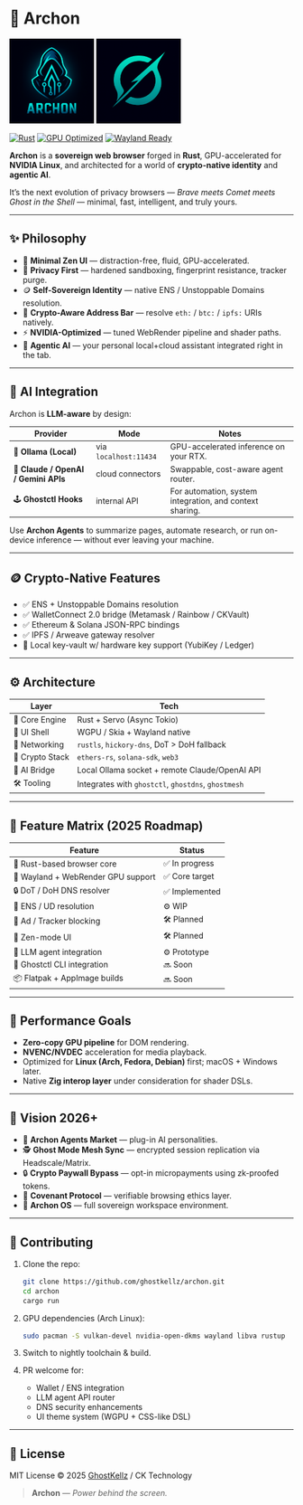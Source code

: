 # 👻 Archon

<img src="assets/icons/archon-concept.png" alt="Archon Concept" width="150">
<img src="assets/icons/archon-k1.png" alt="Archon K1" width="150">

[![Rust](https://img.shields.io/badge/Built_with-Rust-orange?style=flat-square\&logo=rust)](https://www.rust-lang.org)
[![GPU Optimized](https://img.shields.io/badge/NVIDIA-Accelerated-green?style=flat-square\&logo=nvidia)](https://developer.nvidia.com)
[![Wayland Ready](https://img.shields.io/badge/Wayland-Native-blue?style=flat-square\&logo=linux)](https://wayland.freedesktop.org)

**Archon** is a **sovereign web browser** forged in **Rust**, GPU-accelerated for **NVIDIA Linux**, and architected for a world of **crypto-native identity** and **agentic AI**.

It’s the next evolution of privacy browsers — *Brave meets Comet meets Ghost in the Shell* — minimal, fast, intelligent, and truly yours.

---

## ✨ Philosophy

* 🧘 **Minimal Zen UI** — distraction-free, fluid, GPU-accelerated.
* 🔐 **Privacy First** — hardened sandboxing, fingerprint resistance, tracker purge.
* 🪙 **Self-Sovereign Identity** — native ENS / Unstoppable Domains resolution.
* 🥬 **Crypto-Aware Address Bar** — resolve `eth:` / `btc:` / `ipfs:` URIs natively.
* ⚡ **NVIDIA-Optimized** — tuned WebRender pipeline and shader paths.
* 🧠 **Agentic AI** — your personal local+cloud assistant integrated right in the tab.

---

## 🧠 AI Integration

Archon is **LLM-aware** by design:

| Provider                             | Mode                  | Notes                                                    |
| ------------------------------------ | --------------------- | -------------------------------------------------------- |
| 🧬 **Ollama (Local)**                | via `localhost:11434` | GPU-accelerated inference on your RTX.                   |
| 🤖 **Claude / OpenAI / Gemini APIs** | cloud connectors      | Swappable, cost-aware agent router.                      |
| 🕹️ **Ghostctl Hooks**               | internal API          | For automation, system integration, and context sharing. |

Use **Archon Agents** to summarize pages, automate research, or run on-device inference — without ever leaving your machine.

---

## 🪙 Crypto-Native Features

* ✅ ENS + Unstoppable Domains resolution
* ✅ WalletConnect 2.0 bridge (Metamask / Rainbow / CKVault)
* ✅ Ethereum & Solana JSON-RPC bindings
* ✅ IPFS / Arweave gateway resolver
* 🔐 Local key-vault w/ hardware key support (YubiKey / Ledger)

---

## ⚙️ Architecture

| Layer           | Tech                                                |
| --------------- | --------------------------------------------------- |
| 🧠 Core Engine  | Rust + Servo (Async Tokio)                          |
| 🎨 UI Shell     | WGPU / Skia + Wayland native                        |
| 🔐 Networking   | `rustls`, `hickory-dns`, DoT > DoH fallback         |
| 🧱 Crypto Stack | `ethers-rs`, `solana-sdk`, `web3`                   |
| 🤩 AI Bridge    | Local Ollama socket + remote Claude/OpenAI API      |
| 🛠️ Tooling     | Integrates with `ghostctl`, `ghostdns`, `ghostmesh` |

---

## 🧩 Feature Matrix (2025 Roadmap)

| Feature                            | Status        |
| ---------------------------------- | ------------- |
| 🦀 Rust-based browser core         | ✅ In progress |
| 🎨 Wayland + WebRender GPU support | ✅ Core target |
| 🔒 DoT / DoH DNS resolver          | ✅ Implemented |
| 🥬 ENS / UD resolution             | ⚙️ WIP        |
| 🔏 Ad / Tracker blocking           | 🛠️ Planned   |
| 🧘 Zen-mode UI                     | 🛠️ Planned   |
| 🧠 LLM agent integration           | ⚙️ Prototype  |
| 🧹 Ghostctl CLI integration        | 🔜 Soon       |
| 📦 Flatpak + AppImage builds       | 🔜 Soon       |

---

## 🧮 Performance Goals

* **Zero-copy GPU pipeline** for DOM rendering.
* **NVENC/NVDEC** acceleration for media playback.
* Optimized for **Linux (Arch, Fedora, Debian)** first; macOS + Windows later.
* Native **Zig interop layer** under consideration for shader DSLs.

---

## 🔮 Vision 2026+

* 🦩 **Archon Agents Market** — plug-in AI personalities.
* 🕵️ **Ghost Mode Mesh Sync** — encrypted session replication via Headscale/Matrix.
* 🔒 **Crypto Paywall Bypass** — opt-in micropayments using zk-proofed tokens.
* 🦯 **Covenant Protocol** — verifiable browsing ethics layer.
* 🌌 **Archon OS** — full sovereign workspace environment.

---

## 🤝 Contributing

1. Clone the repo:

   ```bash
   git clone https://github.com/ghostkellz/archon.git
   cd archon
   cargo run
   ```
2. GPU dependencies (Arch Linux):

   ```bash
   sudo pacman -S vulkan-devel nvidia-open-dkms wayland libva rustup
   ```
3. Switch to nightly toolchain & build.
4. PR welcome for:

   * Wallet / ENS integration
   * LLM agent API router
   * DNS security enhancements
   * UI theme system (WGPU + CSS-like DSL)

---

## 📜 License

MIT License © 2025 [GhostKellz](https://ghostkellz.sh) / CK Technology

> **Archon** — *Power behind the screen.*

